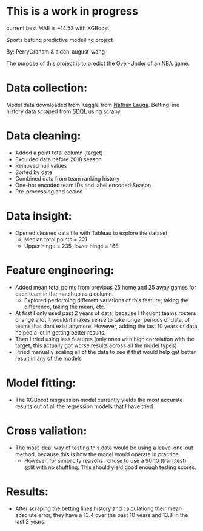 
# This is a work in progress

current best MAE is ~14.53 with XGBoost

Sports betting predictive modelling project

By: PerryGraham & alden-august-wang

The purpose of this project is to predict the Over-Under of an NBA game. 

# Data collection:
Model data downloaded from Kaggle from [Nathan Lauga](https://www.kaggle.com/nathanlauga/nba-games). 
Betting line history data scraped from [SDQL](https://sdql.com/) using [scrapy](https://scrapy.org/)
# Data cleaning:
* Added a point total column (target)
* Exculded data before 2018 season 
* Removed null values
* Sorted by date 
* Combined data from team ranking history
* One-hot encoded team IDs and label encoded Season 
* Pre-processing and scaled 
# Data insight:
* Opened cleaned data file with Tableau to explore the dataset 
    + Median total points = 221
    + Upper hinge = 235, lower hinge = 168
# Feature engineering:
* Added mean total points from previous 25 home and 25 away games for each team in the matchup as a column. 
    * Explored performing different variations of this feature; taking the difference, taking the mean, etc. 
* At first I only used past 2 years of data, because I thought teams rosters change a lot it wouldnt makes sense to take longer periods of data, of teams that dont exist anymore. However, adding the last 10 years of data helped a lot in getting better results.
* Then I tried using less features (only ones with high correlation with the target, this actually got worse results across all the model types)
* I tried manually scaling all of the data to see if that would help get better result in any of the models
# Model fitting:
* The XGBoost resgression model currently yields the most accurate results out of all the regression models that I have tried
# Cross valiation:
* The most ideal way of testing this data would be using a leave-one-out method, because this is how the model would operate in practice.
    * However, for simplicity reasons I chose to use a 90:10 (train:test) split with no shuffling. This should yield good enough testing scores. 
# Results:
* After scraping the betting lines history and calculationg their mean absolute error, they have a 13.4 over the past 10 years and 13.8 in the last 2 years. 
